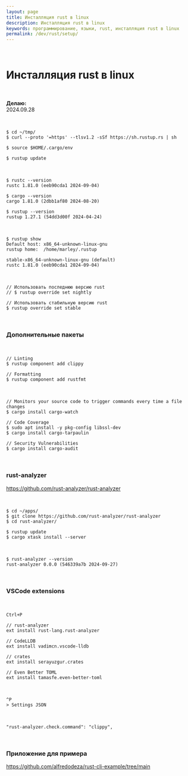```yaml
---
layout: page
title: Инсталляция rust в linux
description: Инсталляция rust в linux
keywords: программирование, языки, rust, инсталляция rust в linux
permalink: /dev/rust/setup/
---
```


<br/>

# Инсталляция rust в linux

<br/>

**Делаю:**  
2024.09.28

<br/>

```
$ cd ~/tmp/
$ curl --proto '=https' --tlsv1.2 -sSf https://sh.rustup.rs | sh

$ source $HOME/.cargo/env

$ rustup update
```

<br/>

```
$ rustc --version
rustc 1.81.0 (eeb90cda1 2024-09-04)

$ cargo --version
cargo 1.81.0 (2dbb1af80 2024-08-20)

$ rustup --version
rustup 1.27.1 (54dd3d00f 2024-04-24)
```

<br/>

```
$ rustup show
Default host: x86_64-unknown-linux-gnu
rustup home:  /home/marley/.rustup

stable-x86_64-unknown-linux-gnu (default)
rustc 1.81.0 (eeb90cda1 2024-09-04)
```

<br/>

```
// Использовать последнюю версию rust
// $ rustup override set nightly

// Использовать стабильную версию rust
$ rustup override set stable
```

<br/>

### Дополнительные пакеты

<br/>

```
// Linting
$ rustup component add clippy

// Formatting
$ rustup component add rustfmt
```

<br/>

```
// Monitors your source code to trigger commands every time a file changes
$ cargo install cargo-watch

// Code Coverage
$ sudo apt install -y pkg-config libssl-dev
$ cargo install cargo-tarpaulin

// Security Vulnerabilities
$ cargo install cargo-audit
```

<br/>

### rust-analyzer

https://github.com/rust-analyzer/rust-analyzer

<br/>

```
$ cd ~/apps/
$ git clone https://github.com/rust-analyzer/rust-analyzer
$ cd rust-analyzer/

$ rustup update
$ cargo xtask install --server
```

<br/>

```
$ rust-analyzer --version
rust-analyzer 0.0.0 (546339a7b 2024-09-27)
```

<br/>

### VSCode extensions

<br/>

```
Ctrl+P

// rust-analyzer
ext install rust-lang.rust-analyzer

// CodeLLDB
ext install vadimcn.vscode-lldb

// crates
ext install serayuzgur.crates

// Even Better TOML
ext install tamasfe.even-better-toml
```

<br/>

```
^P
> Settings JSON
```

<br/>

```
"rust-analyzer.check.command": "clippy",
```

<br/>

### Приложение для примера

https://github.com/alfredodeza/rust-cli-example/tree/main
